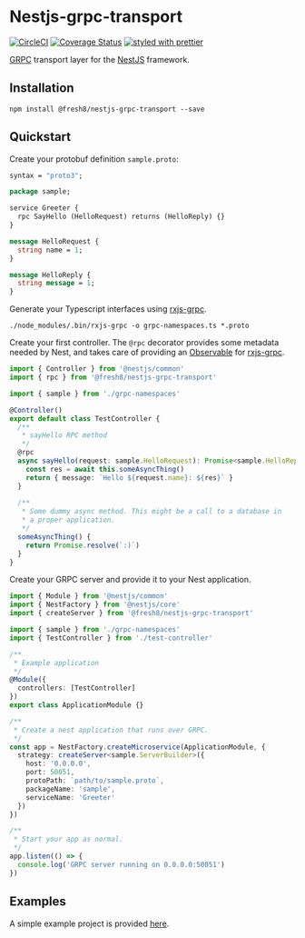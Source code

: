 # Nestjs-grpc-transport

[![CircleCI](https://circleci.com/gh/fresh8/nestjs-grpc-transport.svg?style=svg)](https://circleci.com/gh/fresh8/nestjs-grpc-transport)
[![Coverage Status](https://coveralls.io/repos/github/fresh8/nestjs-grpc-transport/badge.svg?branch=master)](https://coveralls.io/github/fresh8/nestjs-grpc-transport?branch=master)
[![styled with prettier](https://img.shields.io/badge/styled_with-prettier-ff69b4.svg)](https://github.com/prettier/prettier)

[GRPC](https://grpc.io) transport layer for the [NestJS](https://github.com/kamilmysliwiec/nest) framework.

## Installation
```npm install @fresh8/nestjs-grpc-transport --save```

## Quickstart

Create your protobuf definition `sample.proto`:

```protobuf
syntax = "proto3";

package sample;

service Greeter {
  rpc SayHello (HelloRequest) returns (HelloReply) {}
}

message HelloRequest {
  string name = 1;
}

message HelloReply {
  string message = 1;
}
```

Generate your Typescript interfaces using [rxjs-grpc](https://github.com/kondi/rxjs-grpc/blob/master/README.md#quickstart).
```
./node_modules/.bin/rxjs-grpc -o grpc-namespaces.ts *.proto
```

Create your first controller. The `@rpc` decorator provides some metadata needed by Nest, and takes care of providing an [Observable](http://reactivex.io/rxjs/class/es6/Observable.js~Observable.html) for [rxjs-grpc](https://github.com/kondi/rxjs-grpc/blob/master/README.md#quickstart).

```typescript
import { Controller } from '@nestjs/common'
import { rpc } from '@fresh8/nestjs-grpc-transport'

import { sample } from './grpc-namespaces'

@Controller()
export default class TestController {
  /**
   * sayHello RPC method
   */
  @rpc
  async sayHello(request: sample.HelloRequest): Promise<sample.HelloReply> {
    const res = await this.someAsyncThing()
    return { message: `Hello ${request.name}: ${res}` }
  }
  
  /**
   * Some dummy async method. This might be a call to a database in
   * a proper application.
   */
  someAsyncThing() {
    return Promise.resolve(`:)`)
  }
}

```

Create your GRPC server and provide it to your Nest application.

```typescript
import { Module } from '@nestjs/common'
import { NestFactory } from '@nestjs/core'
import { createServer } from '@fresh8/nestjs-grpc-transport'

import { sample } from './grpc-namespaces'
import { TestController } from './test-controller'

/**
 * Example application
 */
@Module({
  controllers: [TestController]
})
export class ApplicationModule {}

/**
 * Create a nest application that runs over GRPC.
 */
const app = NestFactory.createMicroservice(ApplicationModule, {
  strategy: createServer<sample.ServerBuilder>({
    host: '0.0.0.0',
    port: 50051,
    protoPath: `path/to/sample.proto`,
    packageName: 'sample',
    serviceName: 'Greeter'
  })
})

/**
 * Start your app as normal.
 */
app.listen(() => {
  console.log('GRPC server running on 0.0.0.0:50051')
})
```

## Examples
A simple example project is provided [here](example).
